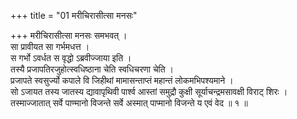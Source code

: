 +++
title = "01 मरीचिरासीत्सा मनसः"

+++
मरीचिरासीत्सा मनसः समभवत् ।  
सा प्रावीयत सा गर्भमधत्त ।  
स गर्भो ऽवर्धत स वृद्धो ऽब्रवीज्जाया इति ।  
तस्यै प्रजापतिरजुहोत्स्वधिष्ठाना चेति स्वधिचरणा चेति ।  
प्रजापते स्वसुर्ज्यो कपाले वि जिहीथां मामासन्ताप्तं महान्तं लोकमभिपश्यमाने ।  
सो ऽजायत तस्य जातस्य द्यावापृथिवी पार्श्व आस्तां समुद्रौ कुक्षी सूर्याचन्द्रमसावक्षी विराट् शिरः ।  
तस्माज्जातात् सर्वे पाण्मानो विजन्ते सर्वे अस्मात् पाप्मानो विजन्ते य एवं वेद ॥ १ ॥